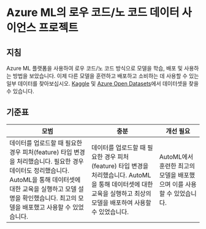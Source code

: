# Azure ML의 로우 코드/노 코드 데이터 사이언스 프로젝트

## 지침

Azure ML 플랫폼을 사용하여 로우 코드/노 코드 방식으로 모델을 학습, 배포 및 사용하는 방법을 보았습니다. 이제 다른 모델을 훈련하고 배포하고 소비하는 데 사용할 수 있는 일부 데이터를 찾아보십시오. [Kaggle](https://kaggle.com) 및 [Azure Open Datasets](https://azure.microsoft.com/services/open-datasets/catalog?WT.mc_id=academic-40229-cxa&ocid=AID3041109)에서 데이터셋을 찾을 수 있습니다.

## 기준표

| 모범 | 충분 | 개선 필요 |
|----------|----------|-------|
|데이터를 업로드할 때 필요한 경우 피처(feature) 타입 변경을 처리했습니다. 필요한 경우 데이터도 정리했습니다. AutoML을 통해 데이터셋에 대한 교육을 실행하고 모델 설명을 확인했습니다. 최고의 모델을 배포했고 사용할 수 있었습니다. | 데이터를 업로드할 때 필요한 경우 피처(feature) 타입 변경을 처리했습니다. AutoML을 통해 데이터셋에 대한 교육을 실행하고 최상의 모델을 배포하여 사용할 수 있었습니다. | AutoML에서 훈련한 최고의 모델을 배포했으며 이를 사용할 수 있었습니다. |
